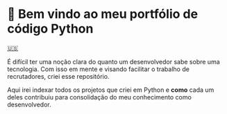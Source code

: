 # :wave: Bem vindo ao meu portfólio de código Python

[:us:](https://github.com/Perkles/python-code-portfolio/)

É difícil ter uma noção clara do quanto um desenvolvedor sabe sobre uma tecnologia. Com isso em mente e visando facilitar o trabalho de recrutadores, criei esse repositório. 

Aqui irei indexar todos os projetos que criei em Python e **como** cada um deles contribuiu para consolidação do meu conhecimento como desenvolvedor.